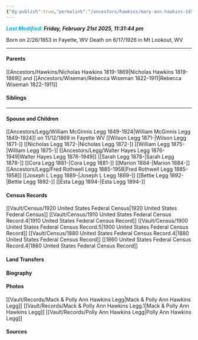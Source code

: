```yaml
---
{"dg-publish":true,"permalink":"/ancestors/hawkins/mary-ann-hawkins-1853-1926/","tags":["Mary-Ann-Hawkins"]}
---
```


***<font color="#00b0f0">Last Modified:</font> Friday, February 21st 2025, 11:31:44 pm***

Born on  2/26/1853 in Fayette, WV
Death on 6/17/1926 in Mt Lookout, WV

---
#### Parents

[[Ancestors/Hawkins/Nicholas Hawkins 1819-1869\|Nicholas Hawkins 1819-1869]] and [[Ancestors/Wiseman/Rebecca Wiseman 1822-1911\|Rebecca Wiseman 1822-1911]]
#### Siblings
<!-- Link to sibling -->

---
#### Spouse and Children
[[Ancestors/Legg/William McGinnis Legg 1849-1924\|William McGinnis Legg 1849-1924]] on 11/12/1869 in Fayette WV
[[Wilson Legg 1871-\|Wilson Legg 1871-]]
[[Nicholas Legg 1872-\|Nicholas Legg 1872-]]
[[William Legg 1875-\|William Legg 1875-]]
[[Ancestors/Legg/Walter Hayes Legg 1876-1949\|Walter Hayes Legg 1876-1949]]
[[Sarah Legg 1878-\|Sarah Legg 1878-]]
[[Cora Legg 1881-\|Cora Legg 1881-]]
[[Marion 1884-\|Marion 1884-]]
[[Ancestors/Legg/Fred Rothwell Legg 1885-1958\|Fred Rothwell Legg 1885-1958]]
[[Joseph L Legg 1889-\|Joseph L Legg 1889-]]
[[Bettie Legg  1892-\|Bettie Legg  1892-]]
[[Esta Legg 1894-\|Esta Legg 1894-]]

#### Census Records
[[Vault/Census/1920 United States Federal Census\|1920 United States Federal Census]]
[[Vault/Census/1910 United States Federal Census Record.4\|1910 United States Federal Census Record]]
[[Vault/Census/1900 United States Federal Census Record.5\|1900 United States Federal Census Record]]
[[Vault/Census/1880 United States Federal Census Record.4\|1880 United States Federal Census Record]]
[[1860 United States Federal Census Record.4\|1860 United States Federal Census Record]]
#### Land Transfers

#### Biography

#### Photos
[[Vault/Records/Mack & Polly Ann Hawkins Legg\|Mack & Polly Ann Hawkins Legg]]
[[Vault/Records/Mack & Polly Ann Hawkins Legg.1\|Mack & Polly Ann Hawkins Legg]]
[[Vault/Records/Polly Ann Hawkins Legg\|Polly Ann Hawkins Legg]]

#### Sources

